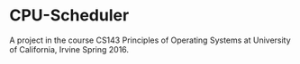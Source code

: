 # CPU-Scheduler

A project in the course CS143 Principles of Operating Systems at University of California, Irvine Spring 2016.
